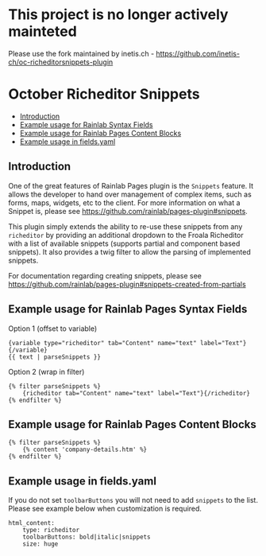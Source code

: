 # This project is no longer actively mainteted

Please use the fork maintained by inetis.ch - https://github.com/inetis-ch/oc-richeditorsnippets-plugin


# October Richeditor Snippets

- [Introduction](#introduction)
- [Example usage for Rainlab Syntax Fields](#syntaxFields)
- [Example usage for Rainlab Pages Content Blocks](#contentBlocks)
- [Example usage in fields.yaml](#fields)

<a name="introduction"></a>
## Introduction

One of the great features of Rainlab Pages plugin is the `Snippets` feature. It allows the developer to hand over management of complex items, such as forms, maps, widgets, etc to the client. For more information on what a Snippet is, please see https://github.com/rainlab/pages-plugin#snippets.

This plugin simply extends the ability to re-use these snippets from any `richeditor` by providing an additional dropdown to the Froala Richeditor with a list of available snippets (supports partial and component based snippets). It also provides a twig filter to allow the parsing of implemented snippets.

For documentation regarding creating snippets, please see https://github.com/rainlab/pages-plugin#snippets-created-from-partials

<a name="syntaxFields"></a>
## Example usage for Rainlab Pages Syntax Fields

Option 1 (offset to variable)
```
{variable type="richeditor" tab="Content" name="text" label="Text"}{/variable}
{{ text | parseSnippets }}
```

Option 2 (wrap in filter)
```
{% filter parseSnippets %}
    {richeditor tab="Content" name="text" label="Text"}{/richeditor}
{% endfilter %}
```

<a name="contentBlocks"></a>
## Example usage for Rainlab Pages Content Blocks

```
{% filter parseSnippets %}
    {% content 'company-details.htm' %}
{% endfilter %}
```

<a name="fields"></a>
## Example usage in fields.yaml

If you do not set `toolbarButtons` you will not need to add `snippets` to the list. Please see example below when customization is required.

```
html_content:
    type: richeditor
    toolbarButtons: bold|italic|snippets
    size: huge
```
